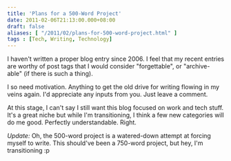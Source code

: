 ```yaml
---
title: 'Plans for a 500-Word Project'
date: 2011-02-06T21:13:00.000+08:00
draft: false
aliases: [ "/2011/02/plans-for-500-word-project.html" ]
tags : [Tech, Writing, Technology]
---
```


I haven't written a proper blog entry since 2006. I feel that my recent entries are worthy of post tags that I would consider "forgettable", or "archive-able" (if there is such a thing).

  

I so need motivation. Anything to get the old drive for writing flowing in my veins again. I'd appreciate any inputs from you. Just leave a comment.

  

At this stage, I can't say I still want this blog focused on work and tech stuff. It's a great niche but while I'm transitioning, I think a few new categories will do me good. Perfectly understandable. Right.

  

_Update:_ Oh, the 500-word project is a watered-down attempt at forcing myself to write. This should've been a 750-word project, but hey, I'm transitioning :p